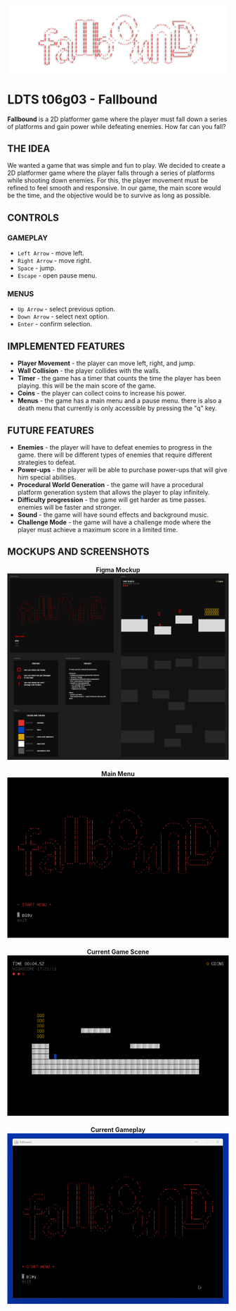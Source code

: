 ![bannerFallbound](./docs/img/bannerFallbound.png)

# LDTS t06g03 - Fallbound

**Fallbound** is a 2D platformer game where the player must fall down a series of platforms and gain power while defeating 
enemies. How far can you fall?

## THE IDEA

We wanted a game that was simple and fun to play. We decided to create a 2D platformer game where the player falls through a series of platforms while shooting down enemies. For this, the player movement must be refined to feel smooth and responsive. In our game, the main score would be the time, and the objective would be to survive as long as possible. 

## CONTROLS

### GAMEPLAY
- `Left Arrow` - move left.
- `Right Arrow` - move right.
- `Space` - jump.
- `Escape` - open pause menu.

### MENUS
- `Up Arrow` - select previous option.
- `Down Arrow` - select next option.
- `Enter` - confirm selection.

## IMPLEMENTED FEATURES

- **Player Movement** - the player can move left, right, and jump.
- **Wall Collision** - the player collides with the walls. 
- **Timer** - the game has a timer that counts the time the player has been playing. this will be the main score of the game.
- **Coins** - the player can collect coins to increase his power.
- **Menus** - the game has a main menu and a pause menu. there is also a death menu that currently is only accessible by pressing the "q" key.

## FUTURE FEATURES

- **Enemies** - the player will have to defeat enemies to progress in the game. there will be different types of enemies that require different strategies to defeat.
- **Power-ups** - the player will be able to purchase power-ups that will give him special abilities.
- **Procedural World Generation** - the game will have a procedural platform generation system that allows the player to play infinitely. 
- **Difficulty progression** - the game will get harder as time passes. enemies will be faster and stronger.
- **Sound** - the game will have sound effects and background music.
- **Challenge Mode** - the game will have a challenge mode where the player must achieve a maximum score in a limited time.

## MOCKUPS AND SCREENSHOTS

<h4 align="center">
  Figma Mockup
<br>
    <img src="docs/img/mockups/figmaMockup.png"/>
</h4>
<h4 align="center">
  Main Menu
<br>
  <img src="docs/img/screenshots/mainMenu.png"/>
</h4>
<h4 align="center">
  Current Game Scene
<br>
    <img src="docs/img/screenshots/currentGameScene.png"/>
</h4>
<h4 align="center">
  Current Gameplay
<br>
    <img src="docs/img/screenshots/gameplayGIF.gif"/>
</h4>




